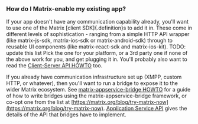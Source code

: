 ### How do I Matrix-enable my existing app?

If your app doesn't have any communication capability already, you'll want
to use one of the Matrix [client SDK]{.definition}s to add it in.  These come in different
levels of sophistication - ranging from a simple HTTP API wrapper (like matrix-js-sdk, matrix-ios-sdk or matrix-android-sdk)
through to reusable UI components (like matrix-react-sdk and matrix-ios-kit). 
TODO: update this list
Pick the one for your platform, or a 3rd party one if none of the above work for you,
and get plugging it in.  You'll probably also want to read the [Client-Server API
HOWTO](http://matrix.org/docs/howtos/client-server.html) too.

If you already have communication infrastructure set up (XMPP, custom HTTP, or whatever),
then you'll want to run a bridge to expose it to the wider Matrix ecosystem.
See [matrix-appservice-bridge HOWTO](https://github.com/matrix-org/matrix-appservice-bridge/blob/master/HOWTO.md) for a
guide of how to write bridges using the matrix-appservice-bridge framework, or co-opt one
from the list at [https://matrix.org/blog/try-matrix-now](https://matrix.org/blog/try-matrix-now).
[Application Service API](/docs/spec/#application-service-api) gives the details of the API
that bridges have to implement.